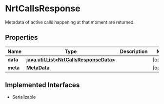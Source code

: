 

# NrtCallsResponse

   Metadata of active calls happening at that moment are returned. 

## Properties

Name | Type | Description | Notes
------------ | ------------- | ------------- | -------------
**data** | [**java.util.List&lt;NrtCallsResponseData&gt;**](NrtCallsResponseData.md) |  |  [optional]
**meta** | [**MetaData**](MetaData.md) |  |  [optional]


## Implemented Interfaces

* Serializable


